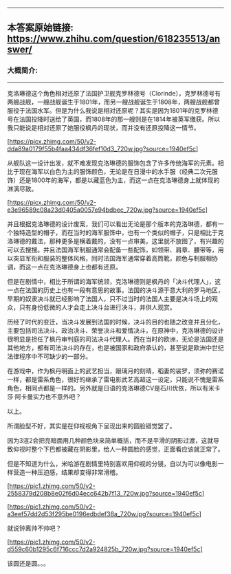 ----------------------------------------
## 本答案原始链接: https://www.zhihu.com/question/618235513/answer/
### 大概简介: 
----------------------------------------
克洛琳德这个角色相对还原了法国护卫舰克罗林德号（Clorinde），克罗林德号有两艘战舰，一艘战舰诞生于1801年，而另一艘战舰诞生于1808年，两艘战舰都曾服役于法国水军。但是为什么我说是相对还原呢？其实是因为1801年的克罗林德号在法国投降时送给了英国，而1808年的那一艘则是在1814年被英军缴获。所以我只能说是相对还原了她服役枫丹的现状，而并没有还原投降这一情节。

[https://picx.zhimg.com/50/v2-dda89a0179f55b4faa434df36fef10d3_720w.jpg?source=1940ef5c]

从舰队这一设计出发，就不难发现克洛琳德的服饰包含了许多传统海军的元素。相比于现在海军以白色为主的服饰颜色，无论是在日漫中的水手服（经典二次元服饰）还是1800年的海军，都是以藏蓝色为主，而这一点在克洛琳德身上就体现的淋漓尽致。

[https://picx.zhimg.com/50/v2-e3e96589c08a23d0405a0057e94bdbec_720w.jpg?source=1940ef5c]

并且根据克洛琳德的设计废案，我们可以看出无论是那个版本的克洛琳德，都有一个独特造型的帽子，而在当时的海军服饰中，也有一个类似的帽子，只是相比于克洛琳德的戴法，那种更多是横着戴的，没有一点审美，这里就不放图了，有兴趣的可以去搜搜。并且法国海军制服通常会配备一些配饰，如领带、肩章、腰带等，用以突显军衔和服装的整体风格，同时法国海军通常穿着高筒靴，颜色与制服相协调，而这一点在克洛琳德身上也都有还原。

但是在剧情中，相比于所谓的海军统领，克洛琳德则是枫丹的「决斗代理人」，这一点在法国的历史上也有一段有意思的故事。法国的决斗源于意大利的罗马地区，早期的奴隶决斗就已经影响了法国人，只不过当时的法国人主要是决斗场上的观众，只有身份低微的人才会走上决斗台进行决斗，并供人观赏。

历经了时代的变迁，当决斗发展到法国的时候，决斗的目的也随之改变并且分化，主要包括司法决斗、政治决斗、荣誉决斗和爱情决斗，在原神中，克洛琳德的设计很明显是担任了枫丹审判庭的司法决斗代理人。而在当时的欧洲，无论是法国还是其他地方，都有司法决斗的存在，也是被国家和政府承认的，甚至说是欧洲中世纪法律程序中不可缺少的一部分。

在游戏中，作为枫丹明面上的武艺担当，跟璃月的刻晴，稻妻的裟罗，须弥的赛诺一样，都是雷系角色，很好的继承了雷电影武艺高超这一设定，只能说不愧是雷系角色，相同点都是一样的。另外就是日语的克洛琳德CV是石川优依，所以有米卡莎·阿卡曼实力也不意外吧？

以上。

所谓脸型不好，其实是在仰视视角下呈现出来的圆脸错觉罢了。

因为3渲2会把亮暗面用几种颜色块来简单概括，而不是平滑的阴影过渡，这就导致仰视时整个下巴都被藏在阴影里，给人一种圆脸的感觉，正面看应该就正常了。

但是不知道为什么，米哈游在剧情里特别喜欢用仰视的分镜，自以为可以像电影一样营造一种压迫感，结果却变得非常滑稽。

[https://pic1.zhimg.com/50/v2-2558379d208b8e02f6d04ecc642b7f13_720w.jpg?source=1940ef5c]




[https://pic1.zhimg.com/50/v2-a3eef57dd2d53f295be0196edbdef38a_720w.jpg?source=1940ef5c]




就说钟离帅不帅吧？

[https://pic1.zhimg.com/50/v2-d559c60b1295c6f716ccc7d2a924825b_720w.jpg?source=1940ef5c]

该圆还是圆。。。